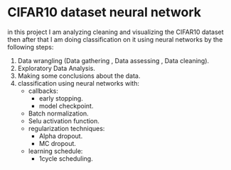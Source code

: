 # CIFAR10 dataset neural network
in this project I am analyzing cleaning and visualizing the CIFAR10 dataset then after that I am doing classification on it using neural networks by the following steps:
1. Data wrangling (Data gathering , Data assessing , Data cleaning).
2. Exploratory Data Analysis.
3. Making some conclusions about the data.
4. classification using neural networks with:
    - callbacks:
        - early stopping.
        - model checkpoint.
    - Batch normalization.
    - Selu activation function.
    - regularization techniques:
        - Alpha dropout.
        - MC dropout.
    - learning schedule:
        - 1cycle scheduling.

